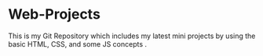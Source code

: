 # Web-Projects
This is my Git Repository which includes my latest mini projects by using the basic HTML, CSS, and some JS concepts .
